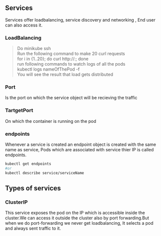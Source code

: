## Services
Services offer loadbalancing, service discovery and networking , End user can also access it.

### LoadBalancing
> Do minikube ssh </br>
> Run the following command to make 20 curl requests </br>
> for i in {1..20}; do curl http://<IP>:<PORT>; done </br>
> run following commands to watch logs of all the pods </br>
> kubectl logs nameOfThePod -f </br>
> You will see the result that load gets distributed


### Port
Is the port on which the service object will be recieving the traffic

### TartgetPort
On which the container is running on the pod

### endpoints
Whenever a service is created an endpoint object is created with the same name as service, Pods which are associated with service thier IP is called endpoints.
```bash
kubectl get endpoints
#or
kubectl describe service/serviceName
```
## Types of services

### ClusterIP
This service exposes the pod on the IP which is accessible inside the cluster.We can access it outside the cluster also by port forwarding.But when we do port-forwarding we never get loadbalancing, It selects a pod and always sent traffic to it.
